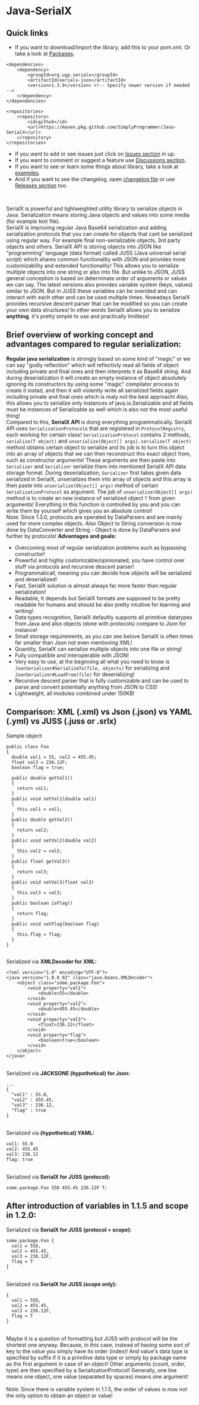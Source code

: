 # Java-SerialX
## Quick links
* If you want to download/import the library, add this to your pom.xml. Or take a look at [Packages](https://github.com/SimplyProgrammer?tab=packages&repo_name=Java-SerialX).
```
<dependencies>
	<dependency>
		<groupId>org.ugp.serialx</groupId>
		<artifactId>serialx-json</artifactId>
		<version>1.3.9</version> <!-- Specify newer version if needed -->
	</dependency>
</dependencies>

<repositories>
	<repository>
		<id>github</id>
		<url>https://maven.pkg.github.com/SimplyProgrammer/Java-SerialX</url>
	</repository>
</repositories>
```

* If you want to add or see issues just click on [Issues section](https://github.com/PetoPetko/Java-SerialX/issues) in up.
* If you want to comment or suggest a feature use [Discussions section](https://github.com/PetoPetko/Java-SerialX/discussions).
* If you want to see or learn some things about library, take a look at [examples](https://github.com/SimplyProgrammer/Java-SerialX/tree/tests-and-experimental-features/src/examples).
* And if you want to see the changelog, open [changelog file](Changelog.md) or use [Releases section](https://github.com/PetoPetko/Java-SerialX/releases) too.
<br>
<!-- Kinda old... rewrite if possible -->

SerialX is powerful and lightweighted utility library to serialize objects in Java. Serialization means storing Java objects and values into some media (for example text file).<br>
SerialX is improving regular Java Base64 serialization and adding serialization protocols that you can create for objects that cant be serialized using regular way. For example final non-serializable objects, 3rd party objects and others. SerialX API is storing objects into JSON like "programming" language (data format) called JUSS (Java universal serial script) which shares common functionality with JSON and provides more customizability and extended functionality! This allows you to serialize multiple objects into one string or also into file. But unlike to JSON, JUSS general conception is based on determinate order of arguments or values we can say. The latest versions also provides variable system (keys, values) similar to JSON. But in JUSS these variables can be overided and can interact with each other and can be used multiple times. Nowadays SerialX provides recursive descent parser that can be modified so you can create your own data structures! In other words SerialX allows you to serialize **anything**, it's pretty simple to use and practically limitless!
## Brief overview of working concept and advantages compared to regular serialization:
**Regular java serialization** is strongly based on some kind of "magic" or we can say "godly reflection" which will reflectivly read all fields of object including private and final ones and then interprets it as Base64 string. And during deserialization it will create an empty instance of object absolutely ignoring its constructors by using some "magic" compilator process to create it instad, and then it will violently write all serialized fields again including private and final ones which is realy not the best approach! Also, this allows you to serialize only instances of java.io.Serializable and all fields must be instances of Serializable as well which is also not the most useful thing! <br>
Compared to this, **SerialX API** is doing everything programmatically. SerialX API uses ``SerializationProtocol``s that are registered in ``ProtocolRegistry``, each working for certain class! ``SerializationProtocol`` contains 2 methods, ``serialize(T object)`` and ``unserialize(Object[] args)``. ``serialize(T object)`` method obtains certain object to serialize and its job is to turn this object into an array of objects that we can then reconstruct this exact object from, such as constructor arguments! These arguments are then paste into ``Serializer`` and ``Serializer`` serialize them into mentioned SerialX API data storage format. During deserialization, ``Serializer`` first takes given data serialized in SerialX, unserializes them into array of objects and this array is then paste into ``unserialize(Object[] args)`` method of certain ``SerializationProtocol`` as argument. The job of ``unserialize(Object[] args)`` method is to create an new instance of serialized object ``T`` from given arguments! Everything in this function is controlled by you and you can write them by yourself which gives you an absolute control! <br>
Note: Since 1.3.0, protocols are operated by DataParsers and are mainly used for more complex objects. Also Object to String conversion is now done by DataConverter and String - Object is done by DataParsers and further by protocols!
**Advantages and goals:**
* Overcoming most of regular serialization problems such as bypassing constructor!
* Powerful and highly costomizable/opinionated, you have control over stuff via protocols and recursive descent parser!
* Programmaticall, meaning you can decide how objects will be serialized and deserialized!
* Fast, SerialX solution is almost always far more faster than regular serialization!
* Readable, It depends but SerialX formats are supposed to be pretty readable for humans and should be also pretty intuitive for learning and writing!
* Data types recognition, SerialX defaultly supports all primitive datatypes from Java and also objects (done with protocols) compare to Json for instance!
* Small storage requirements, as you can see belove SerialX is often times far smaller than Json not even mentioning XML!
* Quantity, SerialX can serialize multiple objects into one file or string!
* Fully compatible and interoperable with JSON!
* Very easy to use, at the beginning all what you need to know is ``JsonSerializer#SerializeTo(file, objects)`` for serializing and ``JsonSerializer#LoadFrom(file)`` for deserializing!
* Recursive descent parser that is fully customizable and can be used to parse and convert potentially anything from JSON to CSS!
* Lightweight, all modules combined under 150KB!

## Comparison: XML (.xml) vs Json (.json) vs YAML (.yml) vs JUSS (.juss or .srlx)
Sample object:
```
public class Foo
{
  double val1 = 55, val2 = 455.45;
  float val3 = 236.12F;
  boolean flag = true;

  public double getVal1()
  {
    return val1;
  }
  public void setVal1(double val1)
  {
    this.val1 = val1;
  }
  public double getVal2()
  {
    return val2;
  }
  public void setVal2(double val2)
  {
    this.val2 = val2;
  }
  public float getVal3()
  {
    return val3;
  }
  public void setVal3(float val3)
  {
    this.val3 = val3;
  }
  public boolean isFlag()
  {
    return flag;
  }
  public void setFlag(boolean flag)
  {
    this.flag = flag;
  }
}
```
##
Serialized via **XMLDecoder for XML:**
```
<?xml version="1.0" encoding="UTF-8"?>
<java version="1.8.0_92" class="java.beans.XMLDecoder">
    <object class="some.package.Foo">
        <void property="val1">
            <double>55</double>
        </void>
        <void property="val2">
            <double>455.45</double>
        </void>
        <void property="val3">
            <float>236.12</float>
        </void>
        <void property="flag">
            <boolean>true</boolean>
        </void>
    </object>
</java>
```
<br>Serialized via **JACKSONE (hypothetical) for Json:**
```
...
{
  "val1" : 55.0,
  "val2" : 455.45,
  "val3" : 236.12,
  "flag" : true 
}
```
<br>Serialized via **(hypothetical) YAML:**
```
val1: 55.0
val2: 455.45
val3: 236.12
flag: true 
```
<br>Serialized via **SerialX for JUSS (protocol):**
```
some.package.Foo 55D 455.45 236.12F T;
``` 
## After introduction of variables in 1.1.5 and scope in 1.2.0: <br>
Serialized via **SerialX for JUSS (protocol + scope):**
```
some.package.Foo {
  val1 = 55D,
  val2 = 455.45,
  val3 = 236.12F,
  flag = T 
}
```
<br>Serialized via **SerialX for JUSS (scope only):**
```
{
  val1 = 55D,
  val2 = 455.45,
  val3 = 236.12F,
  flag = T 
}
```
<br>Maybe it is a question of formatting but JUSS with protocol will be the shortest one anyway. Because, in this case, instead of having some sort of key to the value you simply have its order (index)! 
And value's data type is specified by suffix if it is a primitive data type or simply by package name as the first argument in case of an object! Other arguments (count, order, type) are then specified by a SerializationProtocol! Generally, one line means one object, one value (separated by spaces) means one argument! <br><br>
Note: Since there is variable system in 1.1.5, the order of values is now not the only option to obtain an object or value! <br>
<br>
